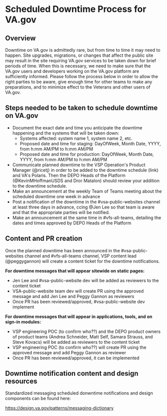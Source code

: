# Scheduled Downtime Process for VA.gov

## Overview
Downtime on VA.gov is admittedly rare, but from time to time it may need to happen. Site upgrades, migrations, or changes that affect the public site may result in the site requiring VA.gov services to be taken down for brief periods of time. When this is necessary, we need to make sure that the VA.gov users and developers working on the VA.gov platform are sufficiently informed. Please follow the process below in order to allow the right parties to be aware, give enough time for other teams to make any preparations, and to minimize effect to the Veterans and other users of VA.gov. 

## Steps needed to be taken to schedule downtime on VA.gov

- Document the exact date and time you anticipate the downtime happening and the systems that will be taken down:
    - Systems affected: system name 1, system name 2, etc.
    - Proposed date and time for staging: DayOfWeek, Month Date, YYYY, from h:mm AM/PM to h:mm AM/PM
    - Proposed date and time for production: DayOfWeek, Month Date, YYYY, from h:mm AM/PM to h:mm AM/PM
- Communicate planned downtime to the VSP Operation's Product Manager (@ricetj) in order to be added to the downtime schedule (link) and VA's Polaris. Then the DEPO Heads of the Platform (@KevinMHoffmanUSDS and Dror Matalon) should review your addition to the downtime schedule.
- Make an announcement at the weekly Team of Teams meeting about the scheduled downtime one week in advance 
- Post a notification of the downtime in the #vsa-public-websites channel at least three days in advance, ccing @Jen Lee so that team is aware and that the appropriate parties will be notified.
- Make an announcement at the same time in #vfs-all-teams, detailing the dates and times approved by DEPO Heads of the Platform 

## Content and PR creation 

Once the planned downtime has been announced in the #vsa-public-websites channel and #vfs-all-teams channel, VSP content lead (@peggygannon) will create a content ticket for the downtime notifications. 
 
 **For downtime messages that will appear sitewide on static pages:**
 - Jen Lee and #vsa-public-website dev will be added as reviewers to the content ticket 
 - VSA-public-website team dev will create PR using the approved message and add Jen Lee and Peggy Gannon as reviewers
 - Once PR has been reviewed/approved, #vsa-public-website dev implement
 
 **For downtime messages that will appear in applications, tools, and on sign-in modules:**
 - VSP engineering POC (to confirm who??) and the DEPO product owners of product teams (Andrea Schneider, Matt Self, Samara Strauss, and Steve Kovacs) will be added as reviewers to the content ticket
 - VSP engineering POC (to confirm who??) will create PR using the approved message and add Peggy Gannon as reviewer 
 - Once PR has been reviewed/approved, it can be implemented 

 
 ## Downtime notification content and design resources
 
 Standardized messaging scheduled donwntime notifications and design components can be found here: 
 
 https://design.va.gov/patterns/messaging-dictionary
 
  
 
